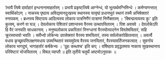 

  
1भायै त्विषे दार्वाहारं इन्धनानामाहर्तारम् । प्रभायै प्रकृष्टत्विषे आग्नेन्धं, यो भूत्यर्थमग्निमिन्धे । कर्मण्यणन्तात् स्वार्थिकोऽण् । नाकस्य पृष्ठाय अविद्यमानदुःखस्य स्थानस्य यत्पृष्ठं प्रधानभूतं स्थानं तस्मै अभिषेक्तारं स्नापकम् । ब्रध्नस्य विष्टपाय आदित्यस्य लोकाय पात्रनिर्णेगं पात्राणां निर्णेक्तारम् । 'क्विन्प्रत्ययस्य कुः' इति कुत्वम्, करणे वा घञ् । देवलोकाय पेशितारं प्रशान्तस्य वैरस्य उत्थापयितारम् । पिश अवयवे । देवलोकेऽपि हि वैरं जनयति साधकानाम् । मनुष्यलोकाय प्रकरितारं स्निग्धानां वैरस्योत्पादनेन विश्लेषयितारं, सहि क्रूरस्वभावो भवति । सर्वेभ्यो लोकेभ्यः उपसेक्तारं वैरस्य शमयितारं, तस्य सर्वलोकापेक्षितत्वात् । अवर्त्यै वधाय कृच्छ्रापत्तिलक्षणवधाय उपमन्थितारं स्वयमुपेत्य वैरस्य जनयितारं, वैरस्यावर्तिजनकत्वात् । सुवर्गाय लोकाय भागदुघं, भागाहर्तारं कर्षकेभ्यः । 'दुहः कब्धश्च' इति कप् । वर्षिष्ठाय प्रवृद्धतमाय नाकाय सुखस्थानाय परिवेष्टारं भोजयितारम् । विषल् व्याप्तौ ॥
इति तृतीये चतुर्थे अष्टमोऽनुवाकः ॥  
